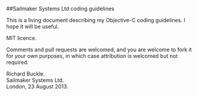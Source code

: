 ##Sailmaker Systems Ltd coding guidelines

This is a living document describing my Objective-C coding guidelines. I hope it will be useful.

MIT licence.

Comments and pull requests are welcomed, and you are welcome to fork it for your own purposes, in which case attribution is welcomed but not required.

Richard Buckle.  
Sailmaker Systems Ltd.  
London, 23 August 2013.  
